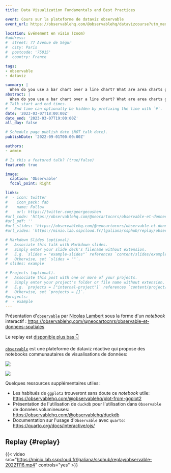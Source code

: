 ```yaml
---
title: Data Visualization Fundamentals and Best Practices

event: Cours sur la plateforme de dataviz observable
event_url: https://observablehq.com/@observablehq/datavizcourse?utm_medium=video&utm_campaign=datavizcourse&utm_source=videoembed

location: Evénement en visio (zoom)
#address:
#  street: 77 Avenue de Ségur
#  city: Paris
#  postcode: '75015'
#  country: France

tags:
- observable
- dataviz

summary: |
  When do you use a bar chart over a line chart? What are area charts good for? What's wrong with pie charts? Learn about how these different types of data visualization work, and how they're used, in Observable's first data visualization course! Attend lectures (or watch them later), ask questions, and once you've completed a small assignment at the end, you'll earn a certificate.
abstract: |
  When do you use a bar chart over a line chart? What are area charts good for? What's wrong with pie charts? Learn about how these different types of data visualization work, and how they're used, in Observable's first data visualization course! Attend lectures (or watch them later), ask questions, and once you've completed a small assignment at the end, you'll earn a certificate.
# Talk start and end times.
#   End time can optionally be hidden by prefixing the line with `#`.
date: '2023-03-07T18:00:00Z'
date_end: '2023-03-07T19:00:00Z'
all_day: false

# Schedule page publish date (NOT talk date).
publishDate: '2022-09-01T00:00:00Z'

authors:
- admin

# Is this a featured talk? (true/false)
featured: true

image:
  caption: 'Observable'
  focal_point: Right

links:
#  - icon: twitter
#    icon_pack: fab
#    name: Follow
#    url: https://twitter.com/georgecushen
#url_code: 'https://observablehq.com/@neocartocnrs/observable-et-donnees-spatiales'
#url_pdf: ''
#url_slides: 'https://observablehq.com/@neocartocnrs/observable-et-donnees-spatiales'
#url_video: 'https://minio.lab.sspcloud.fr/lgaliana/ssphub/replay/observable-20221116.mp4'

# Markdown Slides (optional).
#   Associate this talk with Markdown slides.
#   Simply enter your slide deck's filename without extension.
#   E.g. `slides = "example-slides"` references `content/slides/example-slides.md`.
#   Otherwise, set `slides = ""`.
# slides: example

# Projects (optional).
#   Associate this post with one or more of your projects.
#   Simply enter your project's folder or file name without extension.
#   E.g. `projects = ["internal-project"]` references `content/project/deep-learning/index.md`.
#   Otherwise, set `projects = []`.
#projects:
#  - example
---
```


Présentation d'[`observable`](https://observablehq.com/explore)
par [Nicolas Lambert](https://observablehq.com/@neocartocnrs)
sous la forme d'un _notebook_ interactif : https://observablehq.com/@neocartocnrs/observable-et-donnees-spatiales 

Le replay est [disponible plus bas 👇](#replay)

[`observable`](https://observablehq.com/) est
une plateforme
de dataviz réactive qui propose des notebooks
communautaires de visualisations de données:

![](observable2.png)

![](observable1.png)

Quelques ressources supplémentaires utiles:

- Les habitués de `ggplot2` trouveront sans doute ce _notebook_ utile: https://observablehq.com/@observablehq/plot-from-ggplot2
- Présentation de l'utilisation de `duckdb` pour l'utilisation dans `Observable` de données volumineuses: https://observablehq.com/@observablehq/duckdb
- Documentation sur l'usage d'`Observable` avec `quarto`: https://quarto.org/docs/interactive/ojs/


## Replay {#replay}



{{< video src="https://minio.lab.sspcloud.fr/lgaliana/ssphub/replay/observable-20221116.mp4" controls="yes" >}}




